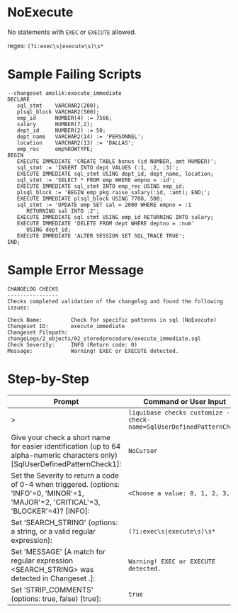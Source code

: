 # NoExecute

No statements with `EXEC` or `EXECUTE` allowed. 

regex: `(?i:exec\s|execute\s)\s*`

# Sample Failing Scripts
```
--changeset amalik:execute_immediate
DECLARE
   sql_stmt    VARCHAR2(200);
   plsql_block VARCHAR2(500);
   emp_id      NUMBER(4) := 7566;
   salary      NUMBER(7,2);
   dept_id     NUMBER(2) := 50;
   dept_name   VARCHAR2(14) := 'PERSONNEL';
   location    VARCHAR2(13) := 'DALLAS';
   emp_rec     emp%ROWTYPE;
BEGIN
   EXECUTE IMMEDIATE 'CREATE TABLE bonus (id NUMBER, amt NUMBER)';
   sql_stmt := 'INSERT INTO dept VALUES (:1, :2, :3)';
   EXECUTE IMMEDIATE sql_stmt USING dept_id, dept_name, location;
   sql_stmt := 'SELECT * FROM emp WHERE empno = :id';
   EXECUTE IMMEDIATE sql_stmt INTO emp_rec USING emp_id;
   plsql_block := 'BEGIN emp_pkg.raise_salary(:id, :amt); END;';
   EXECUTE IMMEDIATE plsql_block USING 7788, 500;
   sql_stmt := 'UPDATE emp SET sal = 2000 WHERE empno = :1
      RETURNING sal INTO :2';
   EXECUTE IMMEDIATE sql_stmt USING emp_id RETURNING INTO salary;
   EXECUTE IMMEDIATE 'DELETE FROM dept WHERE deptno = :num'
      USING dept_id;
   EXECUTE IMMEDIATE 'ALTER SESSION SET SQL_TRACE TRUE';
END;
```

# Sample Error Message
```
CHANGELOG CHECKS
----------------
Checks completed validation of the changelog and found the following issues:

Check Name:         Check for specific patterns in sql (NoExecute)
Changeset ID:       execute_immediate
Changeset Filepath: changeLogs/2_objects/02_storedprocedure/execute_immediate.sql
Check Severity:     INFO (Return code: 0)
Message:            Warning! EXEC or EXECUTE detected.
```

# Step-by-Step
| Prompt | Command or User Input |
| ------ | ----------------------|
| > | `liquibase checks customize --check-name=SqlUserDefinedPatternCheck` |
| Give your check a short name for easier identification (up to 64 alpha-numeric characters only) [SqlUserDefinedPatternCheck1]: | `NoCursor` |
| Set the Severity to return a code of 0-4 when triggered. (options: 'INFO'=0, 'MINOR'=1, 'MAJOR'=2, 'CRITICAL'=3, 'BLOCKER'=4)? [INFO]: | `<Choose a value: 0, 1, 2, 3, 4>` |
| Set 'SEARCH_STRING' (options: a string, or a valid regular expression): | `(?i:exec\s\|execute\s)\s*` |
| Set 'MESSAGE' [A match for regular expression <SEARCH_STRING> was detected in Changeset <CHANGESET>.]: | `Warning! EXEC or EXECUTE detected.` |
| Set 'STRIP_COMMENTS' (options: true, false) [true]: | `true` |

